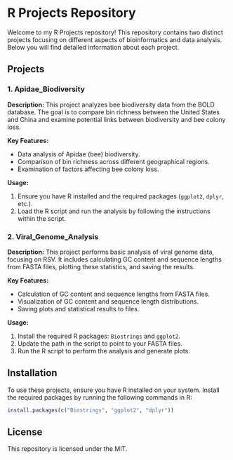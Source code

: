 # R Projects Repository

Welcome to my R Projects repository! This repository contains two distinct projects focusing on different aspects of bioinformatics and data analysis. Below you will find detailed information about each project.

## Projects

### 1. Apidae_Biodiversity

**Description:**
This project analyzes bee biodiversity data from the BOLD database. The goal is to compare bin richness between the United States and China and examine potential links between biodiversity and bee colony loss.

**Key Features:**
- Data analysis of Apidae (bee) biodiversity.
- Comparison of bin richness across different geographical regions.
- Examination of factors affecting bee colony loss.

**Usage:**
1. Ensure you have R installed and the required packages (`ggplot2`, `dplyr`, etc.).
2. Load the R script and run the analysis by following the instructions within the script.

### 2. Viral_Genome_Analysis

**Description:**
This project performs basic analysis of viral genome data, focusing on RSV. It includes calculating GC content and sequence lengths from FASTA files, plotting these statistics, and saving the results.

**Key Features:**
- Calculation of GC content and sequence lengths from FASTA files.
- Visualization of GC content and sequence length distributions.
- Saving plots and statistical results to files.

**Usage:**
1. Install the required R packages: `Biostrings` and `ggplot2`.
2. Update the path in the script to point to your FASTA files.
3. Run the R script to perform the analysis and generate plots.

## Installation

To use these projects, ensure you have R installed on your system. Install the required packages by running the following commands in R:

```r
install.packages(c("Biostrings", "ggplot2", "dplyr"))
```

## License
This repository is licensed under the MIT.

